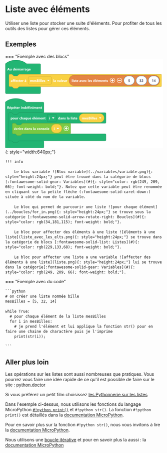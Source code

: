 # Liste avec éléments

Utiliser une liste pour stocker une suite d'éléments.
Pour profiter de tous les outils des listes pour gérer ces éléments.

## Exemples
=== "Exemple avec des blocs"
    ![Blocs liste avec éléments](parser_liste.png){: style="width:640px;"}

    !!! info

        Le bloc variable ![Bloc variable](../variables/variable.png){: style="height:24px;"} peut être trouvé dans la catégorie de blocs [:fontawesome-solid-gear: Variables](#){: style="color: rgb(249, 209, 66); font-weight: bold;"}. Notez que cette variable peut être renommée en cliquant sur la petite flèche (:fontawesome-solid-caret-down:) située à côté du nom de la variable.

        Le bloc qui permet de parcourir une liste ![pour chaque élément](../boucles/for_in.png){: style="height:24px;"} se trouve sous la catégorie [:fontawesome-solid-arrow-rotate-right: Boucles](#){: style="color: rgb(34,181,115); font-weight: bold;"}.
        
        Le bloc pour affecter des éléments à une liste ![éléments à une liste](liste_avec_les_elts.png){: style="height:24px;"} se trouve dans la catégorie de blocs [:fontawesome-solid-list: Listes](#){: style="color: rgb(229,133,68); font-weight: bold;"}.

        Le bloc pour affecter une liste a une variable ![affecter des éléments à une liste](liste.png){: style="height:24px;"} lui se trouve dans la catégorie[:fontawesome-solid-gear: Variables](#){: style="color: rgb(249, 209, 66); font-weight: bold;"}.


=== "Exemple avec du code"

    ```python
    # on créer une liste nommée bille    
    mesBilles = [5, 32, 14]

    while True:
      # pour chaque élément de la liste mesBilles  
      for i in mesBilles:
        # je prend l'élément et lui applique la fonction str() pour en faire une chaine de charactère puis je l'imprime
        print(str(i));

    ```




## Aller plus loin

Les opérations sur les listes sont aussi nombreuses que pratiques. Vous pourrez vous faire une idée rapide de ce qu'il est possible de faire sur le site : [python.doctor](https://python.doctor/page-apprendre-listes-list-tableaux-tableaux-liste-array-python-cours-debutant)

Si vous préférez un petit film choisissez [les Pythonnerie sur les listes](https://www.youtube.com/watch?v=J3RJE8516MU)

Dans l'exemple ci-dessus, nous utilisons les fonctions du langage MicroPython [`#!python print()`](../communication/ecrire_dans_la_console.md) et `#!python str()`.
La fonction `#!python print()` est détaillés dans la [documentation MicroPython](https://www.micropython.fr/reference/#/03.builtin/print).

Pour en savoir plus sur la fonction `#!python str()`, nous vous invitons à lire la [documentation MicroPython](https://www.micropython.fr/reference/#/03.classes_builtins/README?id=class-str).

Nous utilisons une [boucle itérative](../boucles/boucle_iterative.md) et pour en savoir plus la aussi : la [documentation MicroPython](https://www.micropython.fr/reference/#/02.mots_cles/for_in/)